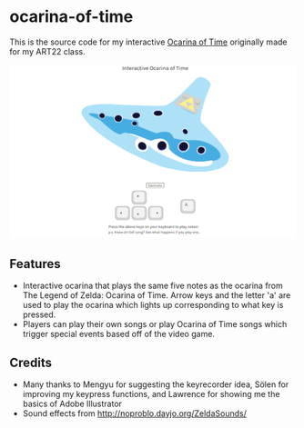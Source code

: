 # ocarina-of-time
This is the source code for my interactive [Ocarina of Time](https://whiteplums.github.io/ocarina-of-time/index.html) originally made for my ART22 class.

![ScreenShot](images/preview.PNG)

## Features
- Interactive ocarina that plays the same five notes as the ocarina from The Legend of Zelda: Ocarina of Time. Arrow
keys and the letter 'a' are used to play the ocarina which lights up corresponding to what key is pressed.
- Players can play their own songs or play Ocarina of Time songs which trigger special events based off of the video game.

## Credits
- Many thanks to Mengyu for suggesting the keyrecorder idea, Sölen for improving my keypress functions, and Lawrence for showing me the basics of Adobe Illustrator
- Sound effects from http://noproblo.dayjo.org/ZeldaSounds/
